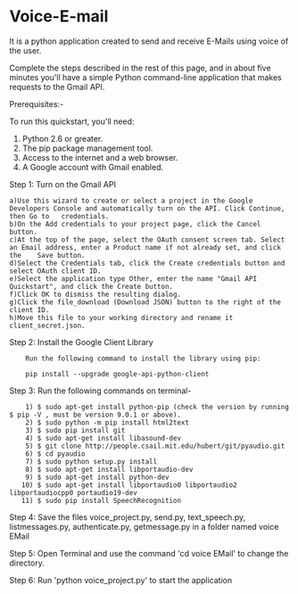 # Voice-E-mail
It is a python application created to send and receive E-Mails using voice of the user.



Complete the steps described in the rest of this page, and in about five minutes you'll have a simple Python command-line application that makes requests to the Gmail API.

Prerequisites:-

To run this quickstart, you'll need:

   1. Python 2.6 or greater.
   2. The pip package management tool.
   3. Access to the internet and a web browser.
   4. A Google account with Gmail enabled.

Step 1: Turn on the Gmail API

    a)Use this wizard to create or select a project in the Google Developers Console and automatically turn on the API. Click Continue, then Go to   credentials.
    b)On the Add credentials to your project page, click the Cancel button.
    c)At the top of the page, select the OAuth consent screen tab. Select an Email address, enter a Product name if not already set, and click the    Save button.
    d)Select the Credentials tab, click the Create credentials button and select OAuth client ID.
    e)Select the application type Other, enter the name "Gmail API Quickstart", and click the Create button.
    f)Click OK to dismiss the resulting dialog.
    g)Click the file_download (Download JSON) button to the right of the client ID.
    h)Move this file to your working directory and rename it client_secret.json.

Step 2: Install the Google Client Library

        Run the following command to install the library using pip:

        pip install --upgrade google-api-python-client

Step 3: Run the following commands on terminal-
        
        1) $ sudo apt-get install python-pip (check the version by running $ pip -V , must be version 9.0.1 or above).
        2) $ sudo python -m pip install html2text
        3) $ sudo pip install git
        4) $ sudo apt-get install libasound-dev
        5) $ git clone http://people.csail.mit.edu/hubert/git/pyaudio.git
        6) $ cd pyaudio
        7) $ sudo python setup.py install
        8) $ sudo apt-get install libportaudio-dev
        9) $ sudo apt-get install python-dev
       10) $ sudo apt-get install libportaudio0 libportaudio2 libportaudiocpp0 portaudio19-dev
       11) $ sudo pip install SpeechRecognition        


Step 4: Save the files voice_project.py, send.py, text_speech.py, listmessages.py, authenticate.py, getmessage.py in a folder named voice EMail

Step 5: Open Terminal and use the command 'cd voice EMail' to change the directory.

Step 6: Run 'python voice_project.py' to start the application
